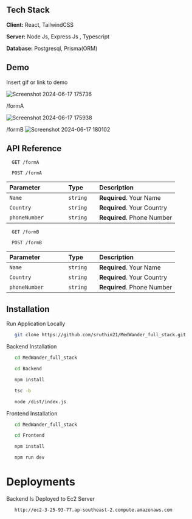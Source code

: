 



## Tech Stack

**Client:** React, TailwindCSS

**Server:** Node Js, Express Js , Typescript

**Database:** Postgresql, Prisma(ORM)






## Demo

Insert gif or link to demo

![Screenshot 2024-06-17 175736](https://github.com/get-amigo/Amigo-Web/assets/125492105/1c884eb4-845b-4418-9921-3b7017e71bc9)

/formA

![Screenshot 2024-06-17 175938](https://github.com/get-amigo/Amigo-Web/assets/125492105/2286f43c-3046-4666-a0b0-244b3304bca2)


/formB
![Screenshot 2024-06-17 180102](https://github.com/get-amigo/Amigo-Web/assets/125492105/b4b8b851-8d5a-4d2b-9c76-5e21fa3b0567)


## API Reference


```http
  GET /formA 
```

```http
  POST /formA
```

| Parameter | Type     | Description                |
| :-------- | :------- | :------------------------- |
| `Name   ` | `string` | **Required**. Your Name    |
| `Country `| `string` | **Required**. Your Country |
| `phoneNumber      `| `string  `| **Required**. Phone Number|


```http
  GET /formB
```

```http
  POST /formB
```

| Parameter | Type     | Description                |
| :-------- | :------- | :------------------------- |
| `Name   ` | `string` | **Required**. Your Name    |
| `Country `| `string` | **Required**. Your Country |
| `phoneNumber      `| `string  `| **Required**. Phone Number|


## Installation

Run Application Locally

```bash
   git clone https://github.com/sruthin21/MedWander_full_stack.git
```

Backend Installation

```bash
   cd MedWander_full_stack
```
```bash
   cd Backend
```
```bash
   npm install
```

```bash
   tsc -b
```

```bash
   node /dist/index.js
```

Frontend Installation
```bash
   cd MedWander_full_stack
```
```bash
   cd Frontend
```

```bash
   npm install
```

```bash
   npm run dev
```

# Deployments

Backend Is Deployed to Ec2 Server

```bash
   http://ec2-3-25-93-77.ap-southeast-2.compute.amazonaws.com
```


